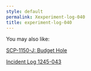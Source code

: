 ```yaml
---
style: default
permalink: Xexperiment-log-040
title: experiment-log-040
---
```

You may also like:

[SCP-1150-J: Budget Hole](http://scp-wiki.net/scp-1150-j)

[Incident Log 1245-043](http://scp-wiki.net/incident-log-1245-043)
